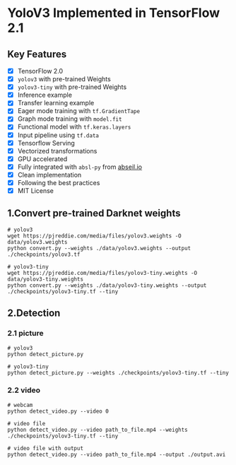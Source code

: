 # YoloV3 Implemented in TensorFlow 2.1

## Key Features

- [x] TensorFlow 2.0
- [x] `yolov3` with pre-trained Weights
- [x] `yolov3-tiny` with pre-trained Weights
- [x] Inference example
- [x] Transfer learning example
- [x] Eager mode training with `tf.GradientTape`
- [x] Graph mode training with `model.fit`
- [x] Functional model with `tf.keras.layers`
- [x] Input pipeline using `tf.data`
- [x] Tensorflow Serving
- [x] Vectorized transformations
- [x] GPU accelerated
- [x] Fully integrated with `absl-py` from [abseil.io](https://abseil.io)
- [x] Clean implementation
- [x] Following the best practices
- [x] MIT License

## 1.Convert pre-trained Darknet weights  
```
# yolov3
wget https://pjreddie.com/media/files/yolov3.weights -O data/yolov3.weights 
python convert.py --weights ./data/yolov3.weights --output ./checkpoints/yolov3.tf 

# yolov3-tiny
wget https://pjreddie.com/media/files/yolov3-tiny.weights -O data/yolov3-tiny.weights
python convert.py --weights ./data/yolov3-tiny.weights --output ./checkpoints/yolov3-tiny.tf --tiny
```

## 2.Detection
### 2.1 picture
```
# yolov3
python detect_picture.py

# yolov3-tiny
python detect_picture.py --weights ./checkpoints/yolov3-tiny.tf --tiny
```
### 2.2 video
```
# webcam
python detect_video.py --video 0

# video file
python detect_video.py --video path_to_file.mp4 --weights ./checkpoints/yolov3-tiny.tf --tiny

# video file with output
python detect_video.py --video path_to_file.mp4 --output ./output.avi
```
